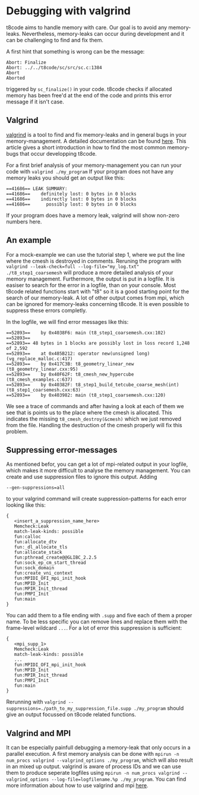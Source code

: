 # Debugging with valgrind

t8code aims to handle memory with care. Our goal is to avoid any memory-leaks. Nevertheless, memory-leaks can occur during development and it can be challenging to find and fix them. 

A first hint that something is wrong can be the message:
```
Abort: Finalize
Abort: ../../t8code/sc/src/sc.c:1384
Abort
Aborted
```
triggered by ```sc_finalize()``` in your code. t8code checks if allocated memory has been free'd at the end of the code and prints this error message if it isn't case. 

## Valgrind 

[valgrind](https://valgrind.org/) is a tool to find and fix memory-leaks and in general bugs in your memory-management. A detailed documentation can be found [here](https://valgrind.org/docs/manual/index.html). This article gives a short introduction in how to find the most common memory-bugs that occur developping t8code. 

For a first brief analysis of your memory-management you can run your code with ```valgrind ./my_program```
If your program does not have any memory leaks you should get an output like this:
```
==41686== LEAK SUMMARY:
==41686==    definitely lost: 0 bytes in 0 blocks
==41686==    indirectly lost: 0 bytes in 0 blocks
==41686==      possibly lost: 0 bytes in 0 blocks
```

If your program does have a memory leak, valgrind will show non-zero numbers here. 

## An example
For a mock-example we can use the tutorial step 1, where we put the line where the cmesh is destroyed in comments. 
Reruning the program with ```valgrind --leak-check=full --log-file="my_log.txt" ./t8_step1_coarsemesh``` will produce a more detailed analysis of your memory management. Furthermore, the output is put in a logfile. 
It is easiser to search for the error in a logfile, than on your console. Most t8code related functions start with "t8" so it is a good starting point for the search of our memory-leak. A lot of other output comes from mpi, which can be ignored for memory-leaks concerning t8code. It is even possible to suppress these errors completly. 

In the logfile, we will find error messages like this:
```
==52893==    by 0x4038F6: main (t8_step1_coarsemesh.cxx:102)
==52893== 
==52893== 48 bytes in 1 blocks are possibly lost in loss record 1,248 of 2,592
==52893==    at 0x485B212: operator new(unsigned long) (vg_replace_malloc.c:417)
==52893==    by 0x417C3B: t8_geometry_linear_new (t8_geometry_linear.cxx:95)
==52893==    by 0x40F62F: t8_cmesh_new_hypercube (t8_cmesh_examples.c:637)
==52893==    by 0x40382F: t8_step1_build_tetcube_coarse_mesh(int) (t8_step1_coarsemesh.cxx:63)
==52893==    by 0x403982: main (t8_step1_coarsemesh.cxx:120)
```
We see a trace of commands and after having a look at each of them we see that is points us to the place where the cmesh is allocated. This indicates the missing ```t8_cmesh_destroy(&cmesh)``` which we just removed from the file. Handling the destruction of the cmesh properly will fix this problem. 

## Suppressing error-messages
As mentioned befor, you can get a lot of mpi-related output in your logfile, which makes it more difficult to analyse the memory management. You can create and use suppression files to ignore this output. 
Adding
```
--gen-suppressions=all
```
to your valgrind command will create suppression-patterns for each error looking like this:
```
{
   <insert_a_suppression_name_here>
   Memcheck:Leak
   match-leak-kinds: possible
   fun:calloc
   fun:allocate_dtv
   fun:_dl_allocate_tls
   fun:allocate_stack
   fun:pthread_create@@GLIBC_2.2.5
   fun:sock_ep_cm_start_thread
   fun:sock_domain
   fun:create_vni_context
   fun:MPIDI_OFI_mpi_init_hook
   fun:MPID_Init
   fun:MPIR_Init_thread
   fun:PMPI_Init
   fun:main
}
```
You can add them to a file ending with ```.supp``` and five each of them a proper name. 
To be less specific you can remove lines and replace them with the frame-level wildcard ```...```. For a lot of error this suppression is sufficient:
```
{
   <mpi_supp_1>
   Memcheck:Leak
   match-leak-kinds: possible
   ...
   fun:MPIDI_OFI_mpi_init_hook
   fun:MPID_Init
   fun:MPIR_Init_thread
   fun:PMPI_Init
   fun:main
}
```
Rerunning with ```valgrind --suppressions=./path_to_my_suppression_file.supp ./my_program``` should give an output focussed on t8code related functions. 

## Valgrind and MPI
It can be especially painfull debugging a memory-leak that only occurs in a parallel execution. A first memory analysis can be done with
```mpirun -n num_procs valgrind --valgrind_options ./my_program```, which will also result in an mixed up output. 
valgrind is aware of process IDs and we can use them to produce seperate logfiles using ```mpirun -n num_procs valgrind --valgrind_options --log-file=logfilename.%p ./my_program```.
You can find more information about how to use valgrind and mpi [here](https://valgrind.org/docs/manual/mc-manual.html#mc-manual.mpiwrap).


